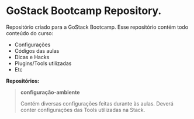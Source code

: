 # GoStack Bootcamp Repository.

Repositório criado para a GoStack Bootcamp.
Esse repositório contém todo conteúdo do curso: 

- Configurações
- Códigos das aulas
- Dicas e Hacks
- Plugins/Tools utilizadas
- Etc

**Repositórios:**

>**configuração-ambiente**
>
>Contém diversas configurações feitas durante às aulas.
>Deverá conter configurações das Tools utilizadas na Stack.




